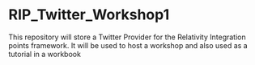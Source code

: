 # RIP_Twitter_Workshop1
This repository will store a Twitter Provider for the Relativity Integration points framework.  It will be used to host a workshop and also used as a tutorial in a workbook
